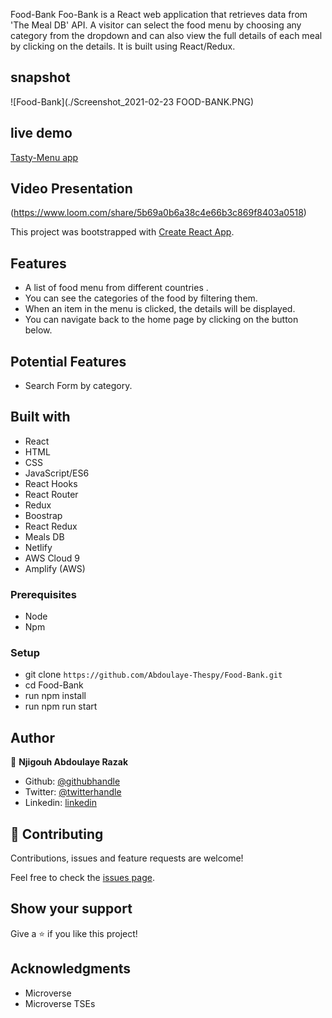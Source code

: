 Food-Bank
Foo-Bank is a React web application that retrieves data from 'The Meal DB' API. A visitor can select the food menu by choosing any category from the dropdown and can also view the full details of each meal by clicking on the details. It is built using React/Redux.

## snapshot
![Food-Bank](./Screenshot_2021-02-23 FOOD-BANK.PNG)


## live demo
[Tasty-Menu app](https://spa.d21acy6av6ta0x.amplifyapp.com/)

## Video Presentation
(https://www.loom.com/share/5b69a0b6a38c4e66b3c869f8403a0518)

This project was bootstrapped with [Create React App](https://github.com/facebook/create-react-app).

## Features
- A list of food menu from different countries .
- You can see the categories of the food by filtering them.
- When an item in the menu is clicked, the details will be displayed.
- You can navigate back to the home page by clicking on the button below.

## Potential Features
- Search Form by category.


## Built with
- React
- HTML
- CSS
- JavaScript/ES6
- React Hooks
- React Router
- Redux
- Boostrap
- React Redux
- Meals DB
- Netlify
- AWS Cloud 9
- Amplify (AWS)

### Prerequisites

- Node
- Npm

### Setup

- git clone `https://github.com/Abdoulaye-Thespy/Food-Bank.git`
- cd Food-Bank
- run npm install
- run npm run start

## Author

👤 **Njigouh Abdoulaye Razak**

- Github: [@githubhandle](https://github.com/Abdoulaye-Thespy)
- Twitter: [@twitterhandle](https://twitter.com/AbdoulayeThe)
- Linkedin: [linkedin](https://www.linkedin.com/in/njigouh-abdoulaye-razak/)


## 🤝 Contributing

Contributions, issues and feature requests are welcome!

Feel free to check the [issues page](https://github.com/Abdoulaye-Thespy/Food-Bank/issues).

## Show your support

Give a ⭐️ if you like this project!

## Acknowledgments

- Microverse
- Microverse TSEs


